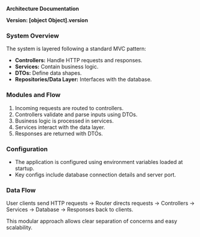 **Architecture Documentation**

**Version: [object Object].version**

### System Overview

The system is layered following a standard MVC pattern:

- **Controllers:** Handle HTTP requests and responses.
- **Services:** Contain business logic.
- **DTOs:** Define data shapes.
- **Repositories/Data Layer:** Interfaces with the database.

### Modules and Flow

1. Incoming requests are routed to controllers.
2. Controllers validate and parse inputs using DTOs.
3. Business logic is processed in services.
4. Services interact with the data layer.
5. Responses are returned with DTOs.

### Configuration

- The application is configured using environment variables loaded at startup.
- Key configs include database connection details and server port.

### Data Flow

User clients send HTTP requests → Router directs requests → Controllers → Services → Database → Responses back to clients.

This modular approach allows clear separation of concerns and easy scalability.